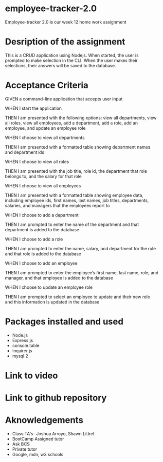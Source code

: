 # employee-tracker-2.0
Employee-tracker 2.0 is our week 12 home work assignment

# Desription of the assignment

This is a CRUD application using Nodejs. When started, the user is prompted to make selection
in the CLI. When the user makes their selections, their answers will be saved to the database.

# Acceptance Criteria

GIVEN a command-line application that accepts user input

WHEN I start the application

THEN I am presented with the following options: view all departments, view all roles, view all employees, add a department, add a role, add an employee, and update an employee role

WHEN I choose to view all departments

THEN I am presented with a formatted table showing department names and department ids

WHEN I choose to view all roles

THEN I am presented with the job title, role id, the department that role belongs to, and the salary for that role

WHEN I choose to view all employees

THEN I am presented with a formatted table showing employee data, including employee ids, first names, last names, job titles, departments, salaries, and managers that the employees report to

WHEN I choose to add a department

THEN I am prompted to enter the name of the department and that department is added to the database

WHEN I choose to add a role

THEN I am prompted to enter the name, salary, and department for the role and that role is added to the database

WHEN I choose to add an employee

THEN I am prompted to enter the employee’s first name, last name, role, and manager, and that employee is added to the database

WHEN I choose to update an employee role

THEN I am prompted to select an employee to update and their new role and this information is updated in the database

# Packages installed and used

- Node.js
- Express.js
- console.table
- Inquirer.js
- mysql 2

# Link to video



# Link to github repository



# Aknowledgements

- Class TA's- Joshua Arroyo, Shawn Littrel
- BootCamp Assigned tutor
- Ask BCS
- Private tutor
- Google, mdn, w3 schools